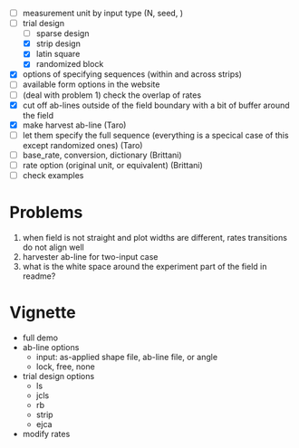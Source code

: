 + [ ] measurement unit by input type (N, seed, )
+ [ ] trial design
  + [ ] sparse design
  + [x] strip design
  + [x] latin square
  + [x] randomized block
+ [x] options of specifying sequences (within and across strips)
+ [ ] available form options in the website 
+ [ ] (deal with problem 1) check the overlap of rates
+ [x] cut off ab-lines outside of the field boundary with a bit of buffer around the field
+ [x] make harvest ab-line (Taro)
+ [ ] let them specify the full sequence (everything is a specical case of this except randomized ones) (Taro)
+ [ ] base_rate, conversion, dictionary (Brittani)
+ [ ] rate option (original unit, or equivalent) (Brittani)
+ [ ] check examples
# Problems

1. when field is not straight and plot widths are different, rates transitions do not align well
2. harvester ab-line for two-input case
3. what is the white space around the experiment part of the field in readme?

# Vignette

+ full demo
+ ab-line options
  -  input: as-applied shape file, ab-line file, or angle
  -  lock, free, none 
+ trial design options
  + ls
  + jcls
  + rb
  + strip
  + ejca
+ modify rates